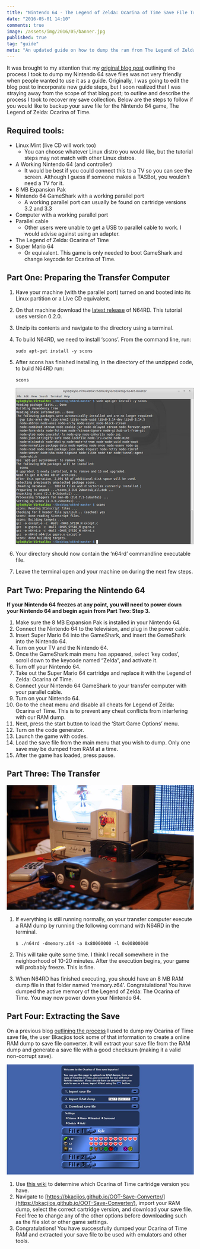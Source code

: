 ```yaml
---
title: "Nintendo 64 - The Legend of Zelda: Ocarina of Time Save File Transfer Guide"
date: "2016-05-01 14:10"
comments: true
image: /assets/img/2016/05/banner.jpg
published: true
tag: "guide"
meta: "An updated guide on how to dump the ram from The Legend of Zelda: Ocarina of Time on the Nintendo 64 and create an emulator friendly (.sra) save file."
---
```


It was brought to my attention that my [original blog post](/blog/2015/04/transferring-n64-saves/) outlining the process I took to dump my Nintendo 64 save files was not very friendly when people wanted to use it as a guide. Originally, I was going to edit the blog post to incorporate new guide steps, but I soon realized that I was straying away from the scope of that blog post; to outline and describe the process I took to recover my save collection. Below are the steps to follow if you would like to backup your save file for the Nintendo 64 game, The Legend of Zelda: Ocarina of Time.

## Required tools:

-  Linux Mint (live CD will work too)
   - You can choose whatever Linux distro you would like, but the tutorial steps may not match with other Linux distros.
- A Working Nintendo 64 (and controller)
   - It would be best if you could connect this to a TV so you can see the screen. Although I guess if someone makes a TASBot, you wouldn’t need a TV for it.
- 8 MB Expansion Pak
- Nintendo 64 GameShark with a working parallel port
   - A working parallel port can usually be found on cartridge versions 3.2 and 3.3
- Computer with a working parallel port
- Parallel cable
   - Other users were unable to get a USB to parallel cable to work. I would advise against using an adapter.
- The Legend of Zelda: Ocarina of Time
- Super Mario 64
   - Or equivalent. This game is only needed to boot GameShark and change keycode for Ocarina of Time.

## Part One: Preparing the Transfer Computer

1. Have your machine (with the parallel port) turned on and booted into its Linux partition or a Live CD equivalent.
2. On that machine download the [latest release](https://github.com/parasyte/n64rd/releases) of N64RD. This tutorial uses version 0.2.0.
3. Unzip its contents and navigate to the directory using a terminal.
4. To build N64RD, we need to install ‘scons’. From the command line, run:

    ```
    sudo apt-get install -y scons
    ```

5. After scons has finished installing, in the directory of the unzipped code, to build N64RD run:

    ```
    scons
    ```

    ![Terminal Output](/assets/img/2016/05/term.jpg)

6. Your directory should now contain the ‘n64rd’ commandline executable file.
7. Leave the terminal open and your machine on during the next few steps.

## Part Two: Preparing the Nintendo 64

**If your Nintendo 64 freezes at any point, you will need to power down your Nintendo 64 and begin again from Part Two: Step 3.**

1. Make sure the 8 MB Expansion Pak is installed in your Nintendo 64.
2. Connect the Nintendo 64 to the television, and plug in the power cable.
3. Insert Super Mario 64 into the GameShark, and insert the GameShark into the Nintendo 64.
4. Turn on your TV and the Nintendo 64.
5. Once the GameShark main menu has appeared, select ‘key codes’, scroll down to the keycode named “Zelda”, and activate it.
6. Turn off your Nintendo 64.
7. Take out the Super Mario 64 cartridge and replace it with the Legend of Zelda: Ocarina of Time.
8. Connect your Nintendo 64 GameShark to your transfer computer with your parallel cable.
9. Turn on your Nintendo 64.
10. Go to the cheat menu and disable all cheats for Legend of Zelda: Ocarina of Time. This is to prevent any cheat conflicts from interfering with our RAM dump.
11. Next, press the start button to load the ‘Start Game Options’ menu.
12. Turn on the code generator.
13. Launch the game with codes.
14. Load the save file from the main menu that you wish to dump. Only one save may be dumped from RAM at a time.
15. After the game has loaded, press pause.

## Part Three: The Transfer

![N64 Transfer Setup](/assets/img/2016/05/setup.jpg)

1. If everything is still running normally, on your transfer computer execute a RAM dump by running the following command with N64RD in the terminal.

    ```
    $ ./n64rd -dmemory.z64 -a 0x80000000 -l 0x00800000
    ```

2. This will take quite some time. I think I recall somewhere in the neighborhood of 10-20 minutes. After the execution begins, your game will probably freeze. This is fine.
3. When N64RD has finished executing, you should have an 8 MB RAM dump file in that folder named ‘memory.z64’. Congratulations! You have dumped the active memory of the Legend of Zelda: The Ocarina of Time. You may now power down your Nintendo 64.

## Part Four: Extracting the Save

On a previous blog [outlining the process](/blog/2015/04/transferring-n64-saves/) I used to dump my Ocarina of Time save file, the user Bkacjios took some of that information to create a online RAM dump to save file converter. It will extract your save file from the RAM dump and generate a save file with a good checksum (making it a valid non-corrupt save).

![Ocarina of Time save converter](/assets/img/2016/05/banner.jpg)

1. Use [this wiki](http://www.jaytheham.com/zcw/Ocarina_of_Time_Version_Guide) to determine which Ocarina of Time cartridge version you have.
2. Navigate to [https://bkacjios.github.io/OOT-Save-Converter/](https://bkacjios.github.io/OOT-Save-Converter/), import your RAM dump, select the correct cartridge version, and download your save file. Feel free to change any of the other options before downloading such as the file slot or other game settings.
3. Congratulations! You have successfully dumped your Ocarina of Time RAM and extracted your save file to be used with emulators and other tools.
